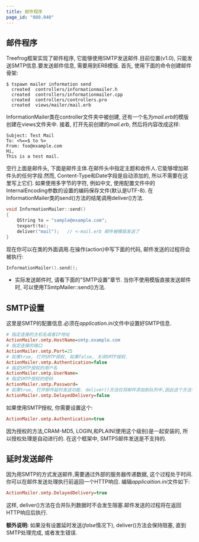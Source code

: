 ```yaml
---
title: 邮件程序
page_id: "080.040"
---
```


## 邮件程序
Treefrog框架实现了邮件程序, 它能够使用SMTP发送邮件.目前位置(v1.0), 只能发送SMTP信息.要发送邮件信息, 需要用到ERB模版.
首先, 使用下面的命令创建邮件骨架:

```
$ tspawn mailer information send
  created  controllers/informationmailer.h
  created  controllers/informationmailer.cpp
  created  controllers/controllers.pro
  created  views/mailer/mail.erb
```

InformationMailer类在controller文件夹中被创建, 还有一个名为*mail.erb*的模版创建在views文件夹中.
接着, 打开先前创建的*mail.erb*, 然后将内容改成这样:

```
Subject: Test Mail
To: <%==$ to %>
From: foo@example.com
Hi,
This is a test mail.
```

空行上面是邮件头, 下面是邮件主体.在邮件头中指定主题和收件人.它能够增加邮件头的任何字段.然而, Content-Type和Date字段是自动添加的, 所以不需要在这里写上它们.
如果使用多字节的字符, 例如中文, 使用配置文件中的InternalEncoding参数的设置的编码保存文件(默认是UTF-8).
在InformationMailer类的send()方法的结尾调用deliver()方法.

```c++
void InformationMailer::send()
{
    QString to = "sample@example.com";
    texport(to);
    deliver("mail");   // <-mail.erb 邮件被模版发送了
}
```

现在你可以在类的外面调用.在操作(action)中写下面的代码, 邮件发送的过程将会被执行:

```c++
InformationMailer().send();
```

- 实际发送邮件时, 请看下面的"SMTP设置"章节.
当你不使用模版直接发送邮件时, 可以使用TSmtpMailer::send()方法.

## SMTP设置
这里是SMTP的配置信息.必须在*application.ini*文件中设置好SMTP信息.

```ini
# 指定连接的主机名或者IP地址
ActionMailer.smtp.HostName=smtp.example.com
# 指定连接的端口
ActionMailer.smtp.Port=25
# 如果true, 打开SMTP授权, 如果false, 关闭SMTP授权.
ActionMailer.smtp.Authentication=false
# 指定SMTP授权的用户名
ActionMailer.smtp.UserName=
# 指定SMTP授权的密码
ActionMailer.smtp.Password=
# 如果true, 打开邮件延时发送功能. deliver()方法仅将邮件添加到队列中,因此这个方法不会阻塞.
ActionMailer.smtp.DelayedDelivery=false
```

如果使用SMTP授权, 你需要设置这个:

```ini
ActionMailer.smtp.Authentication=true
```

因为授权的方法,CRAM-MD5, LOGIN,和PLAIN(使用这个级别)是一起安装的, 所以授权处理是自动进行的.
在这个框架中, SMTPS邮件发送是不支持的.

## 延时发送邮件
因为用SMTP的方式发送邮件,需要通过外部的服务器传递数据, 这个过程处于时间.你可以在邮件发送处理执行前返回一个HTTP响应.
编辑*applicaition.ini*文件如下:

```ini
ActionMailer.smtp.DelayedDelivery=true
```

这样, deliver()方法在合并队列数据时不会发生阻塞.邮件发送的过程将在返回HTTP响应后执行.

**额外说明:**
如果没有设置延时发送(*false*情况下), deliver()方法会保持阻塞, 直到SMTP处理完成, 或者发生错误.
